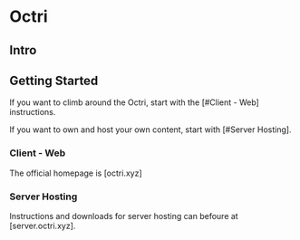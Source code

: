 # Octri

## Intro

## Getting Started

If you want to climb around the Octri, start with the [#Client - Web] instructions.

If you want to own and host your own content, start with [#Server Hosting].

### Client - Web

The official homepage is [octri.xyz]

### Server Hosting

Instructions and downloads for server hosting can befoure at [server.octri.xyz].
